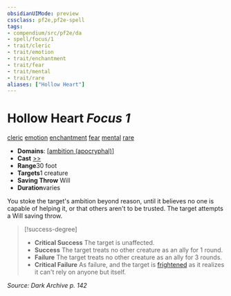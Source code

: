 ```yaml
---
obsidianUIMode: preview
cssclass: pf2e,pf2e-spell
tags:
- compendium/src/pf2e/da
- spell/focus/1
- trait/cleric
- trait/emotion
- trait/enchantment
- trait/fear
- trait/mental
- trait/rare
aliases: ["Hollow Heart"]
---
```

# Hollow Heart *Focus 1*   
[cleric](/rules/traits/cleric.md)  [emotion](/rules/traits/emotion.md)  [enchantment](/rules/traits/enchantment.md)  [fear](/rules/traits/fear.md)  [mental](/rules/traits/mental.md)  [rare](/rules/traits/rare.md)  

- **Domains**: [[ambition (apocryphal)](/compendium/setting/domains.md#Ambition%20(apocryphal))]
- **Cast** [>>](/rules/core-rulebook/chapter-9-playing-the-game.md#Actions "Two-Action") 
- **Range**30 foot
- **Targets**1 creature
- **Saving Throw** Will
- **Duration**varies

You stoke the target's ambition beyond reason, until it believes no one is capable of helping it, or that others aren't to be trusted. The target attempts a Will saving throw.

> [!success-degree] 
> - **Critical Success** The target is unaffected.
> - **Success** The target treats no other creature as an ally for 1 round.
> - **Failure** The target treats no other creature as an ally for 3 rounds.
> - **Critical Failure** As failure, and the target is [frightened](/rules/conditions.md#Frightened) as it realizes it can't rely on anyone but itself.

*Source: Dark Archive p. 142*